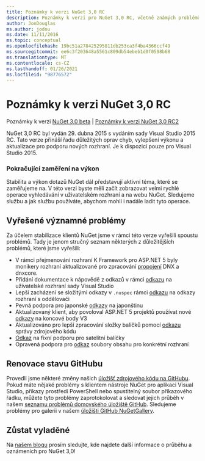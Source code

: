 ```yaml
---
title: Poznámky k verzi NuGet 3,0 RC
description: Poznámky k verzi pro NuGet 3,0 RC, včetně známých problémů, oprav chyb, přidaných funkcí a chcete odeslat obecnou.
author: JonDouglas
ms.author: jodou
ms.date: 11/11/2016
ms.topic: conceptual
ms.openlocfilehash: 19bc51a278425295811db253ca3f4ba4366ccf49
ms.sourcegitcommit: ee6c3f203648a5561c809db54ebeb1d0f0598b68
ms.translationtype: MT
ms.contentlocale: cs-CZ
ms.lasthandoff: 01/26/2021
ms.locfileid: "98776572"
---
```

# <a name="nuget-30-rc-release-notes"></a>Poznámky k verzi NuGet 3,0 RC

Poznámky k verzi [NuGet 3,0 beta](../release-notes/nuget-3.0-beta.md)  |  [Poznámky k verzi NuGet 3,0 RC2](../release-notes/nuget-3.0-RC2.md)

NuGet 3,0 RC byl vydán 29. dubna 2015 s vydáním sady Visual Studio 2015 RC. Tato verze přináší řadu důležitých oprav chyb, vylepšení výkonu a aktualizace pro podporu nových rozhraní.  Je k dispozici pouze pro Visual Studio 2015.

### <a name="continued-focus-on-performance"></a>Pokračující zaměření na výkon

Stabilita a výkon dotazů NuGet dál představují aktivní téma, které se zaměřujeme na.  V této verzi byste měli začít zobrazovat velmi rychlé operace vyhledávání v uživatelském rozhraní a na webu NuGet.  Sledujeme službu a jak službu používáte, abychom mohli i nadále ladit tyto operace.

## <a name="significant-issues-resolved"></a>Vyřešené významné problémy

Za účelem stabilizace klientů NuGet jsme v rámci této verze vyřešili spoustu problémů.  Tady je jenom stručný seznam některých z důležitějších problémů, které jsme vyřešili:

* V rámci přejmenování rozhraní K Framework pro ASP.NET 5 byly monikery rozhraní aktualizované pro zpracování [propojení](https://github.com/NuGet/Home/issues/215) DNX a dnxcore.
* Přidání dokumentace k nápovědě z odkazů v rámci [odkazu](https://github.com/NuGet/Home/issues/232) na uživatelské rozhraní sady Visual Studio
* Lepší zacházení se složitými odkazy v `.nuspec` rámci [odkazu](https://github.com/NuGet/Home/issues/276) na odkazy rozhraní s oddělovači
* Pevná podpora pro japonské [odkazy](https://github.com/NuGet/Home/issues/253) na japonštinu
* Aktualizovaný klient, aby povoloval ASP.NET 5 projektů používat nové [odkazy](https://github.com/NuGet/Home/issues/219) na koncové body V3
* Aktualizováno pro lepší zpracování složky balíčků pomocí [odkazu](https://github.com/NuGet/Home/issues/56) správy zdrojového kódu
* [Odkaz](https://github.com/NuGet/Home/issues/17) na fixní podporu pro satelitní balíčky
* Opravená podpora pro [odkaz](https://github.com/NuGet/Home/issues/18) soubory obsahu pro konkrétní rozhraní

## <a name="github-presence-overhaul"></a>Renovace stavu GitHubu

Provedli jsme některé změny našich [úložišť zdrojového kódu na GitHubu](http://github.com/nuget/home).  Pokud máte nějaké problémy s klientem nástroje NuGet pro aplikaci Visual Studio, příkazy prostředí PowerShell nebo spustitelný soubor příkazového řádku, můžete tyto problémy zaprotokolovat a sledovat jejich průběh v našem [seznamu problémů domovského úložiště GitHub](http://github.com/nuget/home/issues).  Sledujeme problémy pro galerii v našem [úložišti GitHub NuGetGallery](http://github.com/nuget/NuGetGallery/issues).


## <a name="stay-tuned"></a>Zůstat vyladěné

Na [našem blogu](http://blog.nuget.org) prosím sledujte, kde najdete další informace o průběhu a oznámeních pro NuGet 3,0!